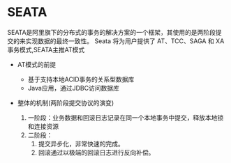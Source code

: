 # SEATA
SEATA是阿里旗下的分布式的事务的解决方案的一个框架，其使用的是两阶段提交的来实现数据的最终一致性。
Seata 将为用户提供了 AT、TCC、SAGA 和 XA 事务模式,SEATA主推AT模式

* AT模式的前提
    * 基于支持本地ACID事务的关系型数据库
    * Java应用，通过JDBC访问数据库



*  整体的机制(两阶段提交协议的演变)
    1. 一阶段：业务数据和回滚日志记录在同一个本地事务中提交，释放本地锁和连接资源
    2. 二阶段：
        1. 提交异步化，非常快速的完成。
        2. 回滚通过以极端的回滚日志进行反向补偿。
        
    
    




